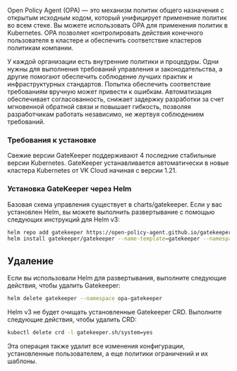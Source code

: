 Open Policy Agent (OPA) — это механизм политик общего назначения с открытым исходным кодом, который унифицирует применение политик во всем стеке. Вы можете использовать OPA для применения политик в Kubernetes. OPA позволяет контролировать действия конечного пользователя в кластере и обеспечить соответствие кластеров политикам компании.

У каждой организации есть внутренние политики и процедуры. Одни нужны для выполнения требований управления и законодательства, а другие помогают обеспечить соблюдение лучших практик и инфраструктурных стандартов. Попытка обеспечить соответствие требованиям вручную может привести к ошибкам. Автоматизация обеспечивает согласованность, снижает задержку разработки за счет мгновенной обратной связи и повышает гибкость, позволяя разработчикам работать независимо, не жертвуя соблюдением требований.

### Требования к установке

Свежие версии GateKeeper поддерживают 4 последние стабильные версии Kubernetes. GateKeeper устанавливается автоматически в новые кластера Kubernetes от VK Cloud начиная с версии 1.21.

### Установка GateKeeper через Helm

Базовая схема управления существует в charts/gatekeeper. Если у вас установлен Helm, вы можете выполнить развертывание с помощью следующих инструкций для Helm v3:

```bash
helm repo add gatekeeper https://open-policy-agent.github.io/gatekeeper/charts
helm install gatekeeper/gatekeeper --name-template=gatekeeper --namespace opa-gatekeeper --create-namespace
```

## Удаление

Если вы использовали Helm для развертывания, выполните следующие действия, чтобы удалить Gatekeeper:

```bash
helm delete gatekeeper --namespace opa-gatekeeper
```

Helm v3 не будет очищать установленные Gatekeeper CRD. Выполните следующие действия, чтобы удалить CRD:

```bash
kubectl delete crd -l gatekeeper.sh/system=yes
```

Эта операция также удалит все изменения конфигурации, установленные пользователем, а еще политики ограничений и их шаблоны.
